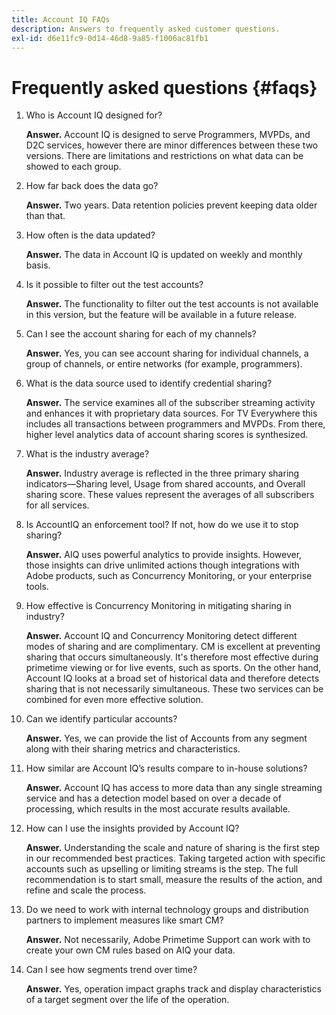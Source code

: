 ```yaml
---
title: Account IQ FAQs
description: Answers to frequently asked customer questions.
exl-id: d6e11fc9-0d14-46d8-9a85-f1006ac81fb1
---
```

# Frequently asked questions {#faqs}

1. Who is Account IQ designed for?

   **Answer.** Account IQ is designed to serve Programmers, MVPDs, and D2C services, however there are minor differences between these two versions. There are limitations and restrictions on what data can be showed to each group.

1. How far back does the data go?

   **Answer.** Two years. Data retention policies prevent keeping data older than that.

1. How often is the data updated?

   **Answer.** The data in Account IQ is updated on weekly and monthly basis.

1. Is it possible to filter out the test accounts?

   **Answer.** The functionality to filter out the test accounts is not available in this version, but the feature will be available in a future release.

1. Can I see the account sharing for each of my channels?

   **Answer.** Yes, you can see account sharing for individual channels, a group of channels, or entire networks (for example, programmers).

1. What is the data source used to identify credential sharing?

   **Answer.** The service examines all of the subscriber streaming activity and enhances it with proprietary data sources. For TV Everywhere this includes all transactions between programmers and MVPDs. From there, higher level analytics data of account sharing scores is synthesized.

1. What is the industry average?

   **Answer.** Industry average is reflected in the three primary sharing indicators—Sharing level, Usage from shared accounts, and Overall sharing score. These values represent the averages of all subscribers for all services.

1. Is AccountIQ an enforcement tool? If not, how do we use it to stop sharing?

   **Answer.** AIQ uses powerful analytics to provide insights. However, those insights can drive unlimited actions though integrations with Adobe products, such as Concurrency Monitoring, or your enterprise tools.

1. How effective is Concurrency Monitoring in mitigating sharing in industry?

   **Answer.** Account IQ and Concurrency Monitoring detect different modes of sharing and are complimentary. CM is excellent at preventing sharing that occurs simultaneously. It's therefore most effective during primetime viewing or for live events, such as sports. On the other hand, Account IQ looks at a broad set of historical data and therefore detects sharing that is not necessarily simultaneous. These two services can be combined for even more effective solution.  

1. Can we identify particular accounts?

   **Answer.** Yes, we can provide the list of Accounts from any segment along with their sharing metrics and characteristics.

1. How similar are Account IQ’s results compare to in-house solutions?

   **Answer.** Account IQ has access to more data than any single streaming service and has a detection model based on over a decade of processing, which results in the most accurate results available.

1. How can I use the insights provided by Account IQ?

   **Answer.** Understanding the scale and nature of sharing is the first step in our recommended best practices. Taking targeted action with specific accounts such as upselling or limiting streams is the step. The full recommendation is to start small, measure the results of the action, and refine and scale the process.

1. Do we need to work with internal technology groups and distribution partners to implement measures like smart CM?

   **Answer.** Not necessarily, Adobe Primetime Support can work with to create your own CM rules based on AIQ your data.

1. Can I see how segments trend over time?

   **Answer.** Yes, operation impact graphs track and display characteristics of a target segment over the life of the operation.
